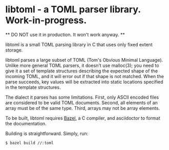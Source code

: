 # libtoml - a TOML parser library. Work-in-progress.

** DO NOT use it in production. It won't work anyway. **

libtoml is a small TOML parsing library in C that uses only fixed extent
storage.

libtoml parses a large subset of TOML (Tom's Obvious Minimal Language).
Unlike more general TOML parsers, it doesn't use malloc(3); you need to
give it a set of template structures describing the expected shape of
the incoming TOML, and it will error out if that shape is not matched.
When the parse succeeds, key values will be extracted into static
locations specified in the template structures.

The dialect it parses has some limitations. First, only ASCII encoded
files are considered to be valid TOML documents. Second, all elements
of an array must be of the same type. Third, arrays may not be array
elements.

To be built, libtoml requires [Bazel](https://bazel.build), a C compiler,
and asciidoctor to format the documentation.

Building is straightforward. Simply, run:

```bash
$ bazel build //:toml
```


